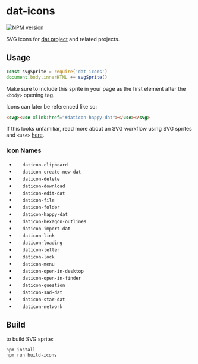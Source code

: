 # dat-icons

[![NPM version][npm-image]][npm-url]

SVG icons for [dat project](http://dat-data.com) and related projects.

## Usage

```js
const svgSprite = require('dat-icons')
document.body.innerHTML += svgSprite()
```

Make sure to include this sprite in your page as the first element after the `<body>` opening tag.

Icons can later be referenced like so:

```html
<svg><use xlink:href="#daticon-happy-dat"></use></svg>
```

If this looks unfamiliar, read more about an SVG workflow using SVG sprites and `<use>` [here](https://www.sitepoint.com/a-working-svg-workflow-for-accessible-icons/).

### Icon Names

- <img width="16px" src="https://cdn.rawgit.com/kriesse/dat-icons/master/icons/clipboard.svg"> `daticon-clipboard`
- <img width="16px" src="https://cdn.rawgit.com/kriesse/dat-icons/master/icons/create-new-dat.svg"> `daticon-create-new-dat`
- <img width="16px" src="https://cdn.rawgit.com/kriesse/dat-icons/master/icons/delete.svg"> `daticon-delete`
- <img width="16px" src="https://cdn.rawgit.com/kriesse/dat-icons/master/icons/download.svg"> `daticon-download`
- <img width="16px" src="https://cdn.rawgit.com/kriesse/dat-icons/master/icons/edit-dat.svg"> `daticon-edit-dat`
- <img width="16px" src="https://cdn.rawgit.com/kriesse/dat-icons/master/icons/file.svg"> `daticon-file`
- <img width="16px" src="https://cdn.rawgit.com/kriesse/dat-icons/master/icons/folder.svg"> `daticon-folder`
- <img width="16px" src="https://cdn.rawgit.com/kriesse/dat-icons/master/icons/happy-dat.svg"> `daticon-happy-dat`
- <img width="16px" src="https://cdn.rawgit.com/kriesse/dat-icons/master/icons/hexagon-outlines.svg"> `daticon-hexagon-outlines`
- <img width="16px" src="https://cdn.rawgit.com/kriesse/dat-icons/master/icons/import-dat.svg"> `daticon-import-dat`
- <img width="16px" src="https://cdn.rawgit.com/kriesse/dat-icons/master/icons/link.svg"> `daticon-link`
- <img width="16px" src="https://cdn.rawgit.com/kriesse/dat-icons/master/icons/loading.svg"> `daticon-loading`
- <img width="16px" src="https://cdn.rawgit.com/kriesse/dat-icons/master/icons/letter.svg"> `daticon-letter`
- <img width="16px" src="https://cdn.rawgit.com/kriesse/dat-icons/master/icons/lock.svg"> `daticon-lock`
- <img width="16px" src="https://cdn.rawgit.com/kriesse/dat-icons/master/icons/menu.svg"> `daticon-menu`
- <img width="16px" src="https://cdn.rawgit.com/kriesse/dat-icons/master/icons/open-in-desktop.svg"> `daticon-open-in-desktop`
- <img width="16px" src="https://cdn.rawgit.com/kriesse/dat-icons/master/icons/open-in-finder.svg"> `daticon-open-in-finder`
- <img width="16px" src="https://cdn.rawgit.com/kriesse/dat-icons/master/icons/question.svg"> `daticon-question`
- <img width="16px" src="https://cdn.rawgit.com/kriesse/dat-icons/master/icons/sad-dat.svg"> `daticon-sad-dat`
- <img width="16px" src="https://cdn.rawgit.com/kriesse/dat-icons/master/icons/star-dat.svg"> `daticon-star-dat`
- <img width="16px" src="https://cdn.rawgit.com/kriesse/dat-icons/master/icons/network.svg"> `daticon-network`

## Build

to build SVG sprite:

```shell
npm install
npm run build-icons
```


[npm-image]: https://img.shields.io/npm/v/dat-icons.svg?style=flat-square
[npm-url]: https://npmjs.org/package/dat-icons
